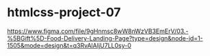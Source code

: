 # htmlcss-project-07


https://www.figma.com/file/9gHnmsc8wW8nWzVB3EmErV/03.-%5BGift%5D-Food-Delivery-Landing-Page?type=design&node-id=1-1505&mode=design&t=q3RvAlAIjU7LL0sy-0
